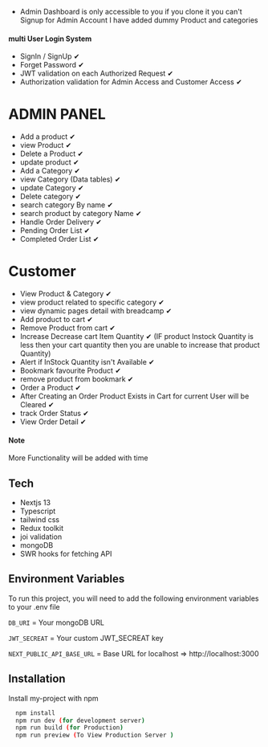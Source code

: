 
 - Admin Dashboard is only accessible to you if you clone it you can't Signup for Admin Account I have added dummy Product and categories 


#### multi User Login System
- SignIn / SignUp ✔
- Forget Password ✔
- JWT validation on each Authorized Request ✔
- Authorization validation for Admin Access and Customer Access ✔

# ADMIN PANEL
 - Add a product ✔
 - view Product ✔
 - Delete a Product ✔
 - update product ✔
 - Add a Category ✔
 - view Category (Data tables) ✔
 - update Category  ✔
 - Delete category ✔
 - search category By name ✔
 - search product by category Name ✔
 - Handle Order Delivery  ✔
 - Pending Order  List ✔
 - Completed Order List ✔

# Customer
- View Product & Category ✔
- view product related to specific category ✔
- view dynamic pages detail with breadcamp ✔
- Add product to cart ✔
- Remove Product from cart ✔
- Increase Decrease cart Item  Quantity ✔ (IF product Instock Quantity is less then your cart quantity then you are unable to  increase that product Quantity)
- Alert if InStock Quantity isn't Available ✔
- Bookmark favourite Product ✔
- remove product from bookmark ✔
- Order a Product ✔
- After Creating an Order Product Exists in Cart for current User will be Cleared ✔
- track Order Status ✔
- View Order Detail ✔

#### Note 
More Functionality will be added with time



## Tech
- Nextjs 13
- Typescript
- tailwind css
- Redux toolkit
- joi validation
- mongoDB
- SWR hooks for fetching API 

## Environment Variables

To run this project, you will need to add the following environment variables to your .env file

`DB_URI` = Your mongoDB URL

`JWT_SECREAT` = Your custom JWT_SECREAT key

`NEXT_PUBLIC_API_BASE_URL` =  Base URL for localhost  => http://localhost:3000


## Installation

Install my-project with npm

```bash
  npm install
  npm run dev (for development server)
  npm run build (for Production)
  npm run preview (To View Production Server )
```


